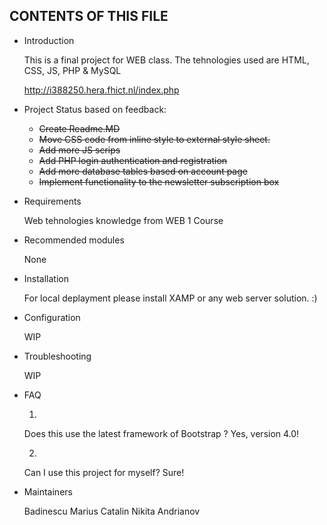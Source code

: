 CONTENTS OF THIS FILE
---------------------
   
 * Introduction 
 

    This is a final project for WEB class.
    The tehnologies used are HTML, CSS, JS, PHP & MySQL
    
    http://i388250.hera.fhict.nl/index.php
    
 * Project Status based on feedback:
    * ~~Create Readme.MD~~
    * ~~Move CSS code from inline style to external style sheet.~~
    * ~~Add more JS scrips~~
    * ~~Add PHP login authentication and registration~~ 
    * ~~Add more database tables based on account page~~
    * ~~Implement functionality to the newsletter subscription box~~
    
 
 * Requirements
    
    Web tehnologies knowledge from WEB 1 Course

 * Recommended modules
 
    None
    
 * Installation
 
    For local deplayment please install XAMP or any web server solution. :)
    
 * Configuration
 
    WIP 
    
 * Troubleshooting
 
    WIP
    
 * FAQ
 
    1. 
    Does this use the latest framework of Bootstrap ?
    Yes, version 4.0!
    
    2. 
    Can I use this project for myself?
    Sure!
    
 * Maintainers
 
    Badinescu Marius Catalin
    Nikita Andrianov